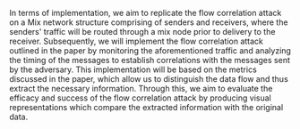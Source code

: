 
In terms of implementation, we aim to replicate the flow correlation attack on a Mix network structure comprising of senders and receivers, where the senders' traffic will be routed through a mix node prior to delivery to the receiver. Subsequently, we will implement the flow correlation attack outlined in the paper by monitoring the aforementioned traffic and analyzing the timing of the messages to establish correlations with the messages sent by the adversary. This implementation will be based on the metrics discussed in the paper, which allow us to distinguish the data flow and thus extract the necessary information. Through this, we aim to evaluate the efficacy and success of the flow correlation attack by producing visual representations which compare the extracted information with the original data. 
